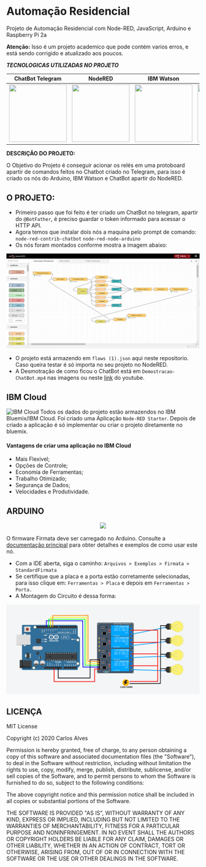 # Automação Residencial
Projeto de Automação Residencial com Node-RED, JavaScript, Arduíno e Raspberry Pi 2a
<p><b>Atenção:</b> Isso é um projeto academico que pode contém varios erros, e está sendo corrigido e atualizado aos poucos.</p>
<p><em><b>TECNOLOGICAS UTILIZADAS NO PROJETO</b></em></p>

ChatBot Telegram | NodeRED | IBM Watson | Arduino
:---:|:---:|:---:|:---:
<img src="https://logodownload.org/wp-content/uploads/2017/11/telegram-logo.png" alt="" width="150" height="150" />| <img src="https://ww1.prweb.com/prfiles/2017/08/07/14579081/node-red.png" alt="" width="150" height="150" /> | <img src="https://miro.medium.com/max/300/1*aoImpBpbh98TafNt3iT91w.png" alt="" width="150" height="150" /> | <img src="https://cdn.freebiesupply.com/logos/thumbs/2x/arduino-logo.png" alt="" width="199" height="150" />

<p><b> DESCRIÇÃO DO PROJETO: </b> </p>
<p> O Objetivo do Projeto é conseguir acionar os relés em uma protoboard apartir de comandos feitos no Chatbot criado no Telegram, para isso é criado os nós do Arduino, IBM Watson e ChatBot apartir do NodeRED.</p>
<h2> O PROJETO:</h2>

* Primeiro passo que foi feito é ter criado um ChatBot no telegram, apartir do `@BotFather`, é preciso guardar o token informado para acessar o HTTP API.
* Agora temos que instalar dois nós a maquina pelo prompt de comando:
`node-red-contrib-chatbot`
`node-red-node-arduino`
* Os nós foram montados conforme mostra a imagem abaixo:

<img src="https://raw.githubusercontent.com/EuCarlos/Automacao-Residencial/master/Imagens/nodered-imagem-projeto.png" />

* O projeto está armazendo em `flows (1).json` aqui neste repositorio. Caso queira testar é só importa no seu projeto no NodeRED.
* A Desmotração de como ficou o ChatBot está em `Demostracao-ChatBot.mp4` nas imagens ou neste [link](https://youtu.be/l7tdQdVSZfQ) do youtube.

## IBM Cloud
![IBM Cloud](https://miro.medium.com/fit/c/1838/551/1*g4OPeVwVbt0HTQo2dkV4ew.png)
Todos os dados do projeto estão armazendos no IBM Bluemix/IBM Cloud. Foi criado uma Aplicação `Node-RED Starter`. Depois de criado a aplicação é só implementar ou criar o projeto diretamente no bluemix.
#### Vantagens de criar uma aplicação no IBM Cloud
* Mais Flexivel;
* Opções de Controle;
* Economia de Ferramentas;
* Trabalho Otimizado;
* Segurança de Dados;
* Velocidades e Produtividade.

## ARDUINO
<p align="center">
  <img width="150" src="https://eaceto.dev/wp-content/uploads/2020/03/1484328266stickers_logo_text.png">
</p>

O firmware Firmata deve ser carregado no Arduino. Consulte a [documentação principal](https://nodered.org/docs/faq/interacting-with-arduino) para obter detalhes e exemplos de como usar este nó.
* Com a IDE aberta, siga o caminho: `Arquivos > Exemplos > Firmata > StandardFirmata`
* Se certifique que a placa e a porta estão corretamente selecionadas, para isso clique em: `Ferramentas > Placa` e depois em `Ferramentas > Porta.`
* A Montagem do Circuito é dessa forma:

<p align="center">
  <img width="700" src="https://github.com/EuCarlos/Automacao-Residencial/blob/master/Imagens/Circuito.png?raw=true">
</p>

## LICENÇA

MIT License

Copyright (c) 2020 Carlos Alves

Permission is hereby granted, free of charge, to any person obtaining a copy
of this software and associated documentation files (the "Software"), to deal
in the Software without restriction, including without limitation the rights
to use, copy, modify, merge, publish, distribute, sublicense, and/or sell
copies of the Software, and to permit persons to whom the Software is
furnished to do so, subject to the following conditions:

The above copyright notice and this permission notice shall be included in all
copies or substantial portions of the Software.

THE SOFTWARE IS PROVIDED "AS IS", WITHOUT WARRANTY OF ANY KIND, EXPRESS OR
IMPLIED, INCLUDING BUT NOT LIMITED TO THE WARRANTIES OF MERCHANTABILITY,
FITNESS FOR A PARTICULAR PURPOSE AND NONINFRINGEMENT. IN NO EVENT SHALL THE
AUTHORS OR COPYRIGHT HOLDERS BE LIABLE FOR ANY CLAIM, DAMAGES OR OTHER
LIABILITY, WHETHER IN AN ACTION OF CONTRACT, TORT OR OTHERWISE, ARISING FROM,
OUT OF OR IN CONNECTION WITH THE SOFTWARE OR THE USE OR OTHER DEALINGS IN THE
SOFTWARE.
